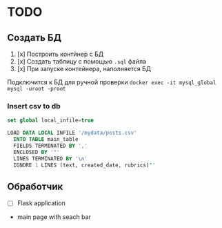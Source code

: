 # TODO

## Создать БД
1. [x] Построить контйнер с БД
2. [x] Создать таблицу с помощью `.sql` файла
3. [x] При запуске контейнера, наполняется БД

Подключится к БД для ручной проверки
`docker exec -it mysql_global mysql -uroot -proot`
### Insert csv to db
```sql
set global local_infile=true

LOAD DATA LOCAL INFILE '/mydata/posts.csv' 
  INTO TABLE main_table 
  FIELDS TERMINATED BY ',' 
  ENCLOSED BY '"' 
  LINES TERMINATED BY '\n' 
  IGNORE 1 LINES (text, created_date, rubrics)"'
```

## Обработчик
- [ ] Flask application
- main page with seach bar

